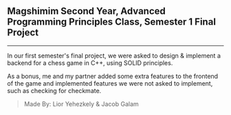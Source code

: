 ## Magshimim Second Year, Advanced Programming Principles Class, Semester 1 Final Project
-----------------------------------------------------------

In our first semester's final project, we were asked to design & implement a backend for a chess game in C++, using SOLID principles.

As a bonus, me and my partner added some extra features to the frontend of the game and implemented features we were not asked to implement, such as checking for checkmate.

> Made By: Lior Yehezkely & Jacob Galam
